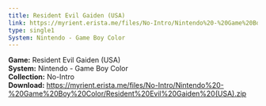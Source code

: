 ```yaml
---
title: Resident Evil Gaiden (USA)
link: https://myrient.erista.me/files/No-Intro/Nintendo%20-%20Game%20Boy%20Color/Resident%20Evil%20Gaiden%20(USA).zip
type: single1
System: Nintendo - Game Boy Color
---
```

<b>Game:</b> Resident Evil Gaiden (USA)<br>
<b>System:</b> Nintendo - Game Boy Color<br>
<b>Collection:</b> No-Intro<br>
<b>Download:</b> https://myrient.erista.me/files/No-Intro/Nintendo%20-%20Game%20Boy%20Color/Resident%20Evil%20Gaiden%20(USA).zip